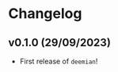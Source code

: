 # Changelog

<!--next-version-placeholder-->

## v0.1.0 (29/09/2023)

- First release of `deemian`!
